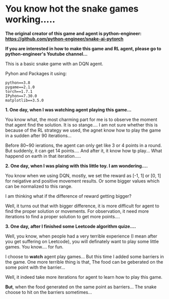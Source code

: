 # You know hot the snake games working.....

**The original creator of this game and agent is python-engineer: https://github.com/python-engineer/snake-ai-pytorch**

**If you are interested in how to make this game and RL agent, please go to python-engineer's Youtube channel...**

This is a basic snake game with an DQN agent.

Pyhon and Packages it using: 
```
python==3.8 
pygame==2.1.0
torch==1.7.1
IPyhon==7.30.0
matplotlib==3.5.0
```

**1. One day, when I was watching agent playing this game...**

You know what, the most charming part for me is to observe the moment that agent find the solution.
It is so stange.... I am not sure whether this is because of the RL strategy we used, the agnet know how to play the game in a sudden after 90 iterations...

Before 80~90 ierations, the agent can only get like 3 or 4 points in a round. But suddenly, it can get 14 points.... And after it, it know how tp play...
What happend on earth in that iteration.....


**2. One day, when I was plaing with this little toy. I am wondering....**

You know when we using DQN, mostly, we set the reward as [-1, 1] or [0, 1] for neigative and positive movement results. Or some bigger values which can be normalized to this range.

I am thinking what if the difference of reward getting bigger?

Well, it turns out that with bigger difference, it is more difficult for agent to find the proper solution or movements.
For observation, it need more iterations to find a proper solution to get more points....


**3. One day, after I finished some Leetcode algorithm quize....**

Well, you know, when people had a very terrible experience (I mean after you get suffering on Leetcode), you will definately want to play some little games. You know.... for fun.

I choose to **watch** agent play games... But this time I added some barriers in the game.
One more terrible thing is that, The food can be geberated on the some point with the barrier...

Well, it indeed take more iterations for agent to learn how to play this game.

**But**, when the food generated on the same point as barriers... The snake choose to hit on the barriers sometimes...




